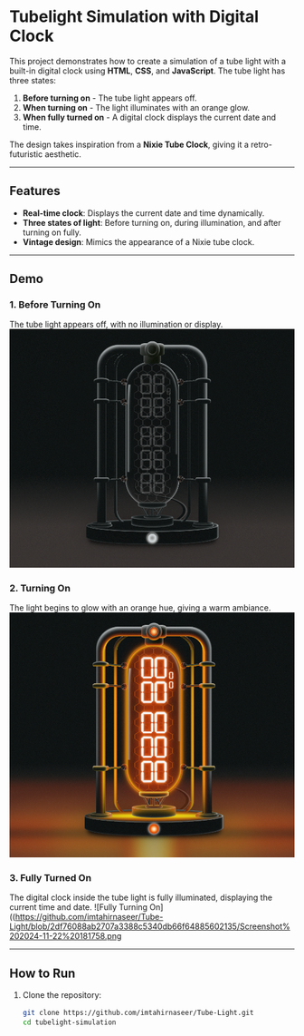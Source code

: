 # Tubelight Simulation with Digital Clock  

This project demonstrates how to create a simulation of a tube light with a built-in digital clock using **HTML**, **CSS**, and **JavaScript**. The tube light has three states:  

1. **Before turning on** - The tube light appears off.  
2. **When turning on** - The light illuminates with an orange glow.  
3. **When fully turned on** - A digital clock displays the current date and time.  

The design takes inspiration from a **Nixie Tube Clock**, giving it a retro-futuristic aesthetic.

---

## Features  

- **Real-time clock**: Displays the current date and time dynamically.  
- **Three states of light**: Before turning on, during illumination, and after turning on fully.  
- **Vintage design**: Mimics the appearance of a Nixie tube clock.  

---

## Demo  

### 1. Before Turning On  
The tube light appears off, with no illumination or display.  
![Before Turning On](https://github.com/imtahirnaseer/Tube-Light/blob/2df76088ab2707a3388c5340db66f64885602135/Screenshot%202024-11-22%20181325.png)

### 2. Turning On  
The light begins to glow with an orange hue, giving a warm ambiance.  
![Turning On](https://github.com/imtahirnaseer/Tube-Light/blob/2df76088ab2707a3388c5340db66f64885602135/Screenshot%202024-11-22%20181349.png)

### 3. Fully Turned On  
The digital clock inside the tube light is fully illuminated, displaying the current time and date.
![Fully Turning On]((https://github.com/imtahirnaseer/Tube-Light/blob/2df76088ab2707a3388c5340db66f64885602135/Screenshot%202024-11-22%20181758.png

---

## How to Run  

1. Clone the repository:
   ```bash
   git clone https://github.com/imtahirnaseer/Tube-Light.git
   cd tubelight-simulation
